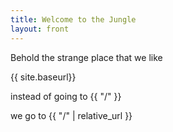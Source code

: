 ```yaml
---
title: Welcome to the Jungle
layout: front
---
```


Behold the strange place that
we like

{{ site.baseurl}}

instead of going to {{ "/" }}

we go to {{ "/" | relative_url }}

